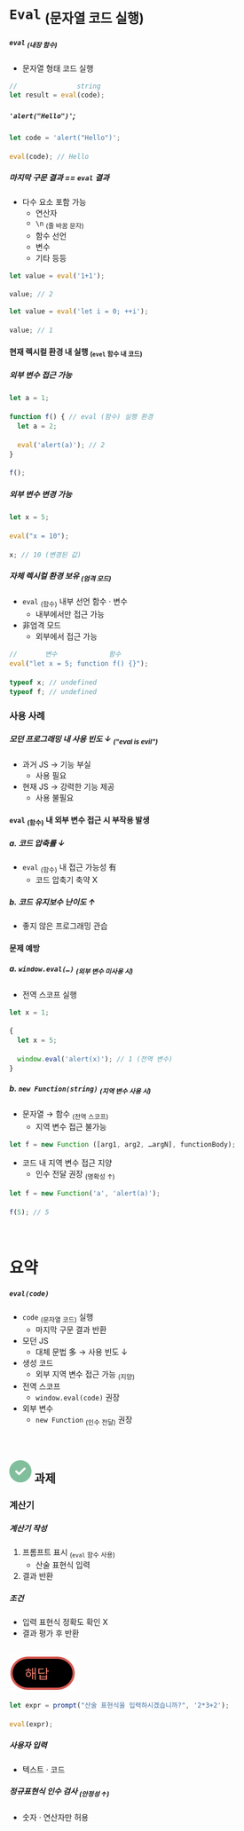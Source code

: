 `Eval` <sub>(문자열 코드 실행)</sub>
====

##### `eval` <sub>(내장 함수)</sub>
- 문자열 형태 코드 실행
```javascript
//               string
let result = eval(code);
```

##### `'alert("Hello")'`;
```javascript
let code = 'alert("Hello")';

eval(code); // Hello
```

##### 마지막 구문 결과 == `eval` 결과
- 다수 요소 포함 가능
  - 연산자
  - `\n` <sub>(줄 바꿈 문자)</sub>
  - 함수 선언
  - 변수
  - 기타 등등
```javascript
let value = eval('1+1');

value; // 2
```
```javascript
let value = eval('let i = 0; ++i');

value; // 1
```

#### 현재 렉시컬 환경 내 실행 <sub>(`evel` 함수 내 코드)</sub>

##### 외부 변수 접근 가능
```javascript
let a = 1;

function f() { // eval (함수) 실행 환경
  let a = 2;

  eval('alert(a)'); // 2
}

f();
```

##### 외부 변수 변경 가능
```javascript
let x = 5;

eval("x = 10");

x; // 10 (변경된 값)
```

##### 자체 렉시컬 환경 보유 <sub>(엄격 모드)</sub>
- `eval` <sub>(함수)</sub> 내부 선언 함수 · 변수
  - 내부에서만 접근 가능
- 非엄격 모드
  - 외부에서 접근 가능
```javascript
//       변수             함수
eval("let x = 5; function f() {}");

typeof x; // undefined
typeof f; // undefined
```

### 사용 사례

##### 모던 프로그래밍 내 사용 빈도 ↓ <sub>(_"eval is evil"_)</sub>
- 과거 JS → 기능 부실
  - 사용 필요
- 현재 JS → 강력한 기능 제공
  - 사용 불필요

#### `eval` <sub>(함수)</sub> 내 외부 변수 접근 시 부작용 발생

##### a. 코드 압축률 ↓
- `eval` <sub>(함수)</sub> 내 접근 가능성 有
  - 코드 압축기 축약 X

##### b. 코드 유지보수 난이도 ↑
- 좋지 않은 프로그래밍 관습

#### 문제 예방

##### a. `window.eval(…)` <sub>(외부 변수 미사용 시)</sub>
- 전역 스코프 실행
```javascript
let x = 1;

{
  let x = 5;

  window.eval('alert(x)'); // 1 (전역 변수)
}
```

##### b. `new Function(string)` <sub>(지역 변수 사용 시)</sub>
- 문자열 → 함수 <sub>(전역 스코프)</sub>
  - 지역 변수 접근 불가능
```javascript
let f = new Function ([arg1, arg2, …argN], functionBody);
```
- 코드 내 지역 변수 접근 지양
  - 인수 전달 권장 <sub>(명확성 ↑)</sub>
```javascript
let f = new Function('a', 'alert(a)');

f(5); // 5
```

<br />

요약
====

##### `eval(code)`
- `code` <sub>(문자열 코드)</sub> 실행
  - 마지막 구문 결과 반환
- 모던 JS
  - 대체 문법 多 → 사용 빈도 ↓
- 생성 코드
  - 외부 지역 변수 접근 가능 <sub>(지양)</sub>
- 전역 스코프
  - `window.eval(code)` 권장
- 외부 변수
  - `new Function` <sub>(인수 전달)</sub> 권장

<br />

## <img src="../../images/commons/icons/circle-check-solid.svg" /> 과제

### 계산기

##### 계산기 작성
1. 프롬프트 표시 <sub>(`eval` 함수 사용)</sub>
   - 산술 표현식 입력
2. 결과 반환

##### 조건
- 입력 표현식 정확도 확인 X
- 결과 평가 후 반환

<br />

<img src="../../images/commons/icons/circle-answer.svg" />

```javascript
let expr = prompt("산술 표현식을 입력하시겠습니까?", '2*3+2');

eval(expr);
```

##### 사용자 입력
- 텍스트 · 코드

##### 정규표현식 인수 검사 <sub>(안정성 ↑)</sub>
- 숫자 · 연산자만 허용

